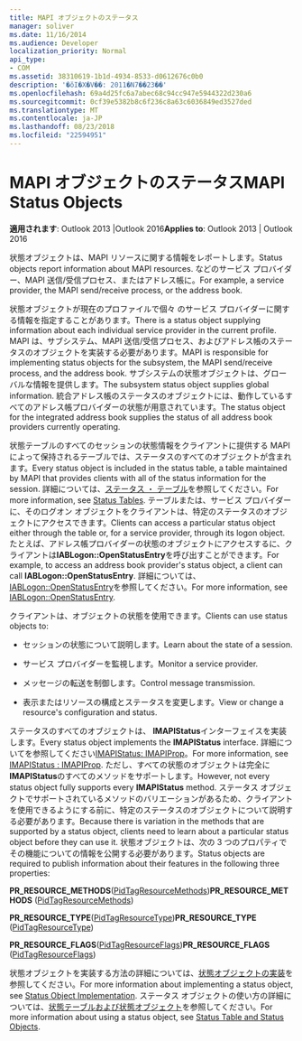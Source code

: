 ```yaml
---
title: MAPI オブジェクトのステータス
manager: soliver
ms.date: 11/16/2014
ms.audience: Developer
localization_priority: Normal
api_type:
- COM
ms.assetid: 38310619-1b1d-4934-8533-d0612676c0b0
description: '�ŏI�X�V��: 2011�N7��23��'
ms.openlocfilehash: 69a4d25fc6a7abec68c94cc947e5944322d230a6
ms.sourcegitcommit: 0cf39e5382b8c6f236c8a63c6036849ed3527ded
ms.translationtype: MT
ms.contentlocale: ja-JP
ms.lasthandoff: 08/23/2018
ms.locfileid: "22594951"
---
```

# <a name="mapi-status-objects"></a><span data-ttu-id="13490-103">MAPI オブジェクトのステータス</span><span class="sxs-lookup"><span data-stu-id="13490-103">MAPI Status Objects</span></span>

  
  
<span data-ttu-id="13490-104">**適用されます**: Outlook 2013 |Outlook 2016</span><span class="sxs-lookup"><span data-stu-id="13490-104">**Applies to**: Outlook 2013 | Outlook 2016</span></span> 
  
<span data-ttu-id="13490-105">状態オブジェクトは、MAPI リソースに関する情報をレポートします。</span><span class="sxs-lookup"><span data-stu-id="13490-105">Status objects report information about MAPI resources.</span></span> <span data-ttu-id="13490-106">などのサービス プロバイダー、MAPI 送信/受信プロセス、またはアドレス帳に。</span><span class="sxs-lookup"><span data-stu-id="13490-106">For example, a service provider, the MAPI send/receive process, or the address book.</span></span>
  
<span data-ttu-id="13490-107">状態オブジェクトが現在のプロファイルで個々 のサービス プロバイダーに関する情報を指定することがあります。</span><span class="sxs-lookup"><span data-stu-id="13490-107">There is a status object supplying information about each individual service provider in the current profile.</span></span> <span data-ttu-id="13490-108">MAPI は、サブシステム、MAPI 送信/受信プロセス、およびアドレス帳のステータスのオブジェクトを実装する必要があります。</span><span class="sxs-lookup"><span data-stu-id="13490-108">MAPI is responsible for implementing status objects for the subsystem, the MAPI send/receive process, and the address book.</span></span> <span data-ttu-id="13490-109">サブシステムの状態オブジェクトは、グローバルな情報を提供します。</span><span class="sxs-lookup"><span data-stu-id="13490-109">The subsystem status object supplies global information.</span></span> <span data-ttu-id="13490-110">統合アドレス帳のステータスのオブジェクトには、動作しているすべてのアドレス帳プロバイダーの状態が用意されています。</span><span class="sxs-lookup"><span data-stu-id="13490-110">The status object for the integrated address book supplies the status of all address book providers currently operating.</span></span>
  
<span data-ttu-id="13490-111">状態テーブルのすべてのセッションの状態情報をクライアントに提供する MAPI によって保持されるテーブルでは、ステータスのすべてのオブジェクトが含まれます。</span><span class="sxs-lookup"><span data-stu-id="13490-111">Every status object is included in the status table, a table maintained by MAPI that provides clients with all of the status information for the session.</span></span> <span data-ttu-id="13490-112">詳細については、[ステータス ・ テーブル](status-tables.md)を参照してください。</span><span class="sxs-lookup"><span data-stu-id="13490-112">For more information, see [Status Tables](status-tables.md).</span></span> <span data-ttu-id="13490-113">テーブルまたは、サービス プロバイダーに、そのログオン オブジェクトをクライアントは、特定のステータスのオブジェクトにアクセスできます。</span><span class="sxs-lookup"><span data-stu-id="13490-113">Clients can access a particular status object either through the table or, for a service provider, through its logon object.</span></span> <span data-ttu-id="13490-114">たとえば、アドレス帳プロバイダーの状態のオブジェクトにアクセスするに、クライアントは**IABLogon::OpenStatusEntry**を呼び出すことができます。</span><span class="sxs-lookup"><span data-stu-id="13490-114">For example, to access an address book provider's status object, a client can call **IABLogon::OpenStatusEntry**.</span></span> <span data-ttu-id="13490-115">詳細については、 [IABLogon::OpenStatusEntry](iablogon-openstatusentry.md)を参照してください。</span><span class="sxs-lookup"><span data-stu-id="13490-115">For more information, see [IABLogon::OpenStatusEntry](iablogon-openstatusentry.md).</span></span>
  
<span data-ttu-id="13490-116">クライアントは、オブジェクトの状態を使用できます。</span><span class="sxs-lookup"><span data-stu-id="13490-116">Clients can use status objects to:</span></span>
  
- <span data-ttu-id="13490-117">セッションの状態について説明します。</span><span class="sxs-lookup"><span data-stu-id="13490-117">Learn about the state of a session.</span></span>
    
- <span data-ttu-id="13490-118">サービス プロバイダーを監視します。</span><span class="sxs-lookup"><span data-stu-id="13490-118">Monitor a service provider.</span></span>
    
- <span data-ttu-id="13490-119">メッセージの転送を制御します。</span><span class="sxs-lookup"><span data-stu-id="13490-119">Control message transmission.</span></span>
    
- <span data-ttu-id="13490-120">表示またはリソースの構成とステータスを変更します。</span><span class="sxs-lookup"><span data-stu-id="13490-120">View or change a resource's configuration and status.</span></span>
    
<span data-ttu-id="13490-121">ステータスのすべてのオブジェクトは、 **IMAPIStatus**インターフェイスを実装します。</span><span class="sxs-lookup"><span data-stu-id="13490-121">Every status object implements the **IMAPIStatus** interface.</span></span> <span data-ttu-id="13490-122">詳細についてを参照してください[IMAPIStatus: IMAPIProp](imapistatusimapiprop.md)。</span><span class="sxs-lookup"><span data-stu-id="13490-122">For more information, see [IMAPIStatus : IMAPIProp](imapistatusimapiprop.md).</span></span> <span data-ttu-id="13490-123">ただし、すべての状態のオブジェクトは完全に**IMAPIStatus**のすべてのメソッドをサポートします。</span><span class="sxs-lookup"><span data-stu-id="13490-123">However, not every status object fully supports every **IMAPIStatus** method.</span></span> <span data-ttu-id="13490-124">ステータス オブジェクトでサポートされているメソッドのバリエーションがあるため、クライアントを使用できるようにする前に、特定のステータスのオブジェクトについて説明する必要があります。</span><span class="sxs-lookup"><span data-stu-id="13490-124">Because there is variation in the methods that are supported by a status object, clients need to learn about a particular status object before they can use it.</span></span> <span data-ttu-id="13490-125">状態オブジェクトは、次の 3 つのプロパティでその機能についての情報を公開する必要があります。</span><span class="sxs-lookup"><span data-stu-id="13490-125">Status objects are required to publish information about their features in the following three properties:</span></span> 
  
 <span data-ttu-id="13490-126">**PR_RESOURCE_METHODS**([PidTagResourceMethods](pidtagresourcemethods-canonical-property.md))</span><span class="sxs-lookup"><span data-stu-id="13490-126">**PR_RESOURCE_METHODS** ([PidTagResourceMethods](pidtagresourcemethods-canonical-property.md))</span></span> 
  
 <span data-ttu-id="13490-127">**PR_RESOURCE_TYPE**([PidTagResourceType](pidtagresourcetype-canonical-property.md))</span><span class="sxs-lookup"><span data-stu-id="13490-127">**PR_RESOURCE_TYPE** ([PidTagResourceType](pidtagresourcetype-canonical-property.md))</span></span> 
  
 <span data-ttu-id="13490-128">**PR_RESOURCE_FLAGS**([PidTagResourceFlags](pidtagresourceflags-canonical-property.md))</span><span class="sxs-lookup"><span data-stu-id="13490-128">**PR_RESOURCE_FLAGS** ([PidTagResourceFlags](pidtagresourceflags-canonical-property.md))</span></span> 
  
<span data-ttu-id="13490-129">状態オブジェクトを実装する方法の詳細については、[状態オブジェクトの実装](status-object-implementation.md)を参照してください。</span><span class="sxs-lookup"><span data-stu-id="13490-129">For more information about implementing a status object, see [Status Object Implementation](status-object-implementation.md).</span></span> <span data-ttu-id="13490-130">ステータス オブジェクトの使い方の詳細については、[状態テーブルおよび状態オブジェクト](status-table-and-status-objects.md)を参照してください。</span><span class="sxs-lookup"><span data-stu-id="13490-130">For more information about using a status object, see [Status Table and Status Objects](status-table-and-status-objects.md).</span></span>
  

